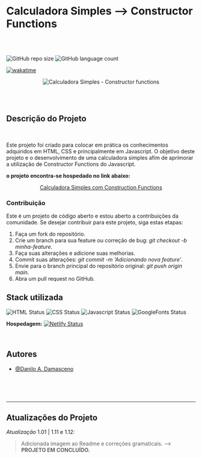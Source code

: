 # Calculadora Simples  --> Constructor Functions

</hr>
</br>
</br>


![GitHub repo size](https://img.shields.io/github/repo-size/DaniloADamasceno/Calculadora-Simples---Constructor-Functions?style=for-the-badge)
![GitHub language count](https://img.shields.io/github/languages/count/DaniloADamasceno/Calculadora-Simples---Constructor-Functions?style=for-the-badge)

[![wakatime](https://wakatime.com/badge/github/DaniloADamasceno/Calculadora-Simples---Constructor-Functions.svg)](https://wakatime.com/badge/github/DaniloADamasceno/Calculadora-Simples---Constructor-Functions)

<!-- Imagem da Tela inicial do Aplicativo -->
<div align="center">

![Calculadora Simples - Constructor functions](https://user-images.githubusercontent.com/71226047/179368586-9b7ca534-59ff-4c0b-8207-d2633c3892da.jpg)
 </div>

</br>
</br>

## Descrição do Projeto

</br>

Este projeto foi criado para colocar em prática os conhecimentos adquiridos em HTML, CSS e principalmente em  Javascript.
  O objetivo deste projeto e o desenvolvimento de uma calculadora simples afim de aprimorar a utilização de Constructor Functions do Javascript.

**o projeto encontra-se hospedado no link abaixo:**

<div align="center">
  
[Calculadora Simples com Construction Functions](https://calcconstructorfunctions.netlify.app/)
  
 </div>

### Contribuição

Este é um projeto de código aberto e estou aberto a contribuições da comunidade.
Se desejar contribuir para este projeto, siga estas etapas:

1. Faça um fork do repositório.
2. Crie um branch para sua feature ou correção de bug: *git checkout -b minha-feature*.
3. Faça suas alterações e adicione suas melhorias.
4. Commit suas alterações: *git commit -m 'Adicionando nova feature'*.
5. Envie para o branch principal do repositório original: *git push origin main*.
6. Abra um pull request no GitHub.

## Stack utilizada

![HTML Status](https://img.shields.io/badge/HTML5-E34F26?style=for-the-badge&logo=html5&logoColor=white)
![CSS Status](https://img.shields.io/badge/CSS3-1572B6?style=for-the-badge&logo=css3&logoColor=white)
![Javascript Status](https://img.shields.io/badge/JavaScript-323330?style=for-the-badge&logo=javascript&logoColor=F7DF1E)
![GoogleFonts Status](https://img.shields.io/badge/Google-Fonts-green)

**Hospedagem:**     [![Netlify Status](https://api.netlify.com/api/v1/badges/4fcccf50-a6d6-452b-839e-6852f4824112/deploy-status)](https://app.netlify.com/sites/clocktimer101/deploys)

</br>

## Autores

- [@Danilo A. Damasceno](https://github.com/DaniloADamasceno/)

</br>
</br>
</br>

________________________________________________________________________________________________________________________________________________________________

## Atualizações do Projeto

 *Atualização* 1.01 | 1.11 e 1.12:
> Adicionada imagem ao Readme e correções gramaticais.
> --> **PROJETO EM CONCLUÍDO.**
</br>
